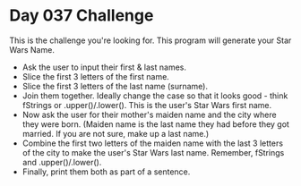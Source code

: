 # Day 037 Challenge

This is the challenge you're looking for. This program will generate your Star Wars Name.

+ Ask the user to input their first & last names.
+ Slice the first 3 letters of the first name.
+ Slice the first 3 letters of the last name (surname).
+ Join them together. Ideally change the case so that it looks good - think fStrings or .upper()/.lower(). This is the user's Star Wars first name.
+ Now ask the user for their mother's maiden name and the city where they were born. (Maiden name is the last name they had before they got married. If you are not sure, make up a last name.)
+ Combine the first two letters of the maiden name with the last 3 letters of the city to make the user's Star Wars last name. Remember, fStrings and .upper()/.lower().
+ Finally, print them both as part of a sentence.
